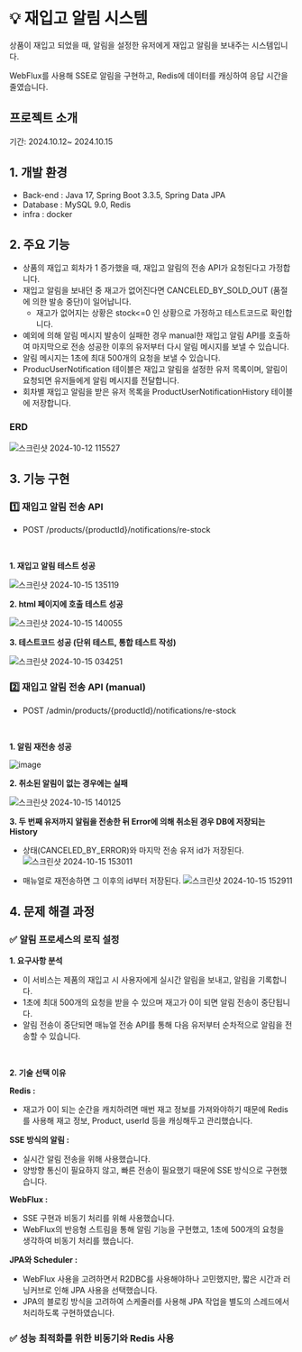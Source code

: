 # 💡 재입고 알림 시스템

상품이 재입고 되었을 때, 알림을 설정한 유저에게 재입고 알림을 보내주는 시스템입니다.

WebFlux를 사용해 SSE로 알림을 구현하고, Redis에 데이터를 캐싱하여 응답 시간을 줄였습니다.



## 프로젝트 소개

기간: 2024.10.12~ 2024.10.15

## 1. 개발 환경
- Back-end : Java 17, Spring Boot 3.3.5, Spring Data JPA
- Database : MySQL 9.0, Redis
- infra : docker

## 2. 주요 기능

- 상품의 재입고 회차가 1 증가했을 때, 재입고 알림의 전송 API가 요청된다고 가정합니다.
- 재입고 알림을 보내던 중 재고가 없어진다면 CANCELED_BY_SOLD_OUT (품절에 의한 발송 중단)이 일어납니다.
  - 재고가 없어지는 상황은 stock<=0 인 상황으로 가정하고 테스트코드로 확인합니다. 
- 예외에 의해 알림 메시지 발송이 실패한 경우 manual한 재입고 알림 API를 호출하여 마지막으로 전송 성공한 이후의 유저부터 다시 알림 메시지를 보낼 수 있습니다.
- 알림 메시지는 1초에 최대 500개의 요청을 보낼 수 있습니다.
- ProducUserNotification 테이블은 재입고 알림을 설정한 유저 목록이며, 알림이 요청되면 유저들에게 알림 메시지를 전달합니다.
- 회차별 재입고 알림을 받은 유저 목록을 ProductUserNotificationHistory 테이블에 저장합니다.

### ERD
![스크린샷 2024-10-12 115527](https://github.com/user-attachments/assets/89fade0d-6fd6-4e2d-a309-a51d762a8e95)



## 3. 기능 구현

### 1️⃣ 재입고 알림 전송 API
- POST /products/{productId}/notifications/re-stock

<br>

**1. 재입고 알림 테스트 성공**

![스크린샷 2024-10-15 135119](https://github.com/user-attachments/assets/16291aca-38db-4384-9fb7-6ef49e3d6e31)

**2. html 페이지에 호출 테스트 성공**

![스크린샷 2024-10-15 140055](https://github.com/user-attachments/assets/fd5ed65c-b4e9-4dfc-8dbe-64e478c5a0bd)

**3. 테스트코드 성공 (단위 테스트, 통합 테스트 작성)**

![스크린샷 2024-10-15 034251](https://github.com/user-attachments/assets/aea13bdf-bfd4-4857-96a5-4c00cfa1555d)


### 2️⃣ 재입고 알림 전송 API (manual)
- POST /admin/products/{productId}/notifications/re-stock

<br>

**1. 알림 재전송 성공**

![image](https://github.com/user-attachments/assets/615fce13-0a25-4d8e-af05-64f16530e568)
  
**2. 취소된 알림이 없는 경우에는 실패**

![스크린샷 2024-10-15 140125](https://github.com/user-attachments/assets/696cdf89-e89a-4af7-9252-adb49058d1bf)

**3. 두 번째 유저까지 알림을 전송한 뒤 Error에 의해 취소된 경우 DB에 저장되는 History**

- 상태(CANCELED_BY_ERROR)와 마지막 전송 유저 id가 저장된다.
![스크린샷 2024-10-15 153011](https://github.com/user-attachments/assets/6980f94e-704e-4ca2-8681-6d333cd34aa4)

- 매뉴얼로 재전송하면 그 이후의 id부터 저장된다.
![스크린샷 2024-10-15 152911](https://github.com/user-attachments/assets/74a5d60f-2e29-42f6-aa37-df4d6b4018a8)



## 4. 문제 해결 과정 

### ✅ 알림 프로세스의 로직 설정
**1. 요구사항 분석**
- 이 서비스는 제품의 재입고 시 사용자에게 실시간 알림을 보내고, 알림을 기록합니다.
- 1초에 최대 500개의 요청을 받을 수 있으며 재고가 0이 되면 알림 전송이 중단됩니다.
- 알림 전송이 중단되면 매뉴얼 전송 API를 통해 다음 유저부터 순차적으로 알림을 전송할 수 있습니다.
<br>

**2. 기술 선택 이유**

**Redis :**

  - 재고가 0이 되는 순간을 캐치하려면 매번 재고 정보를 가져와야하기 때문에 Redis를 사용해 재고 정보, Product, userId 등을 캐싱해두고 관리했습니다.
    
**SSE 방식의 알림 :**

  - 실시간 알림 전송을 위해 사용했습니다.
  - 양방향 통신이 필요하지 않고, 빠른 전송이 필요했기 때문에 SSE 방식으로 구현했습니다.
    
**WebFlux :**

  - SSE 구현과 비동기 처리를 위해 사용했습니다.
  - WebFlux의 반응형 스트림을 통해 알림 기능을 구현했고, 1초에 500개의 요청을 생각하여 비동기 처리를 했습니다.
    
**JPA와 Scheduler :**

  - WebFlux 사용을 고려하면서 R2DBC를 사용해야하나 고민했지만, 짧은 시간과 러닝커브로 인해 JPA 사용을 선택했습니다.
  - JPA의 블로킹 방식을 고려하여 스케줄러를 사용해 JPA 작업을 별도의 스레드에서 처리하도록 구현하였습니다.
    
    
### ✅ 성능 최적화를 위한 비동기와 Redis 사용


